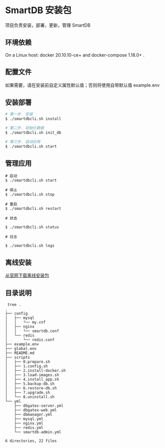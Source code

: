 # SmartDB 安装包

项目负责安装，部署，更新，管理 SmartDB

## 环境依赖

On a Linux host: docker 20.10.10-ce+ and docker-compose 1.18.0+ .

## 配置文件

如果需要，请在安装前自定义属性默认值；否则将使用自带默认值
example.env

## 安装部署

```bash
# 第一步. 安装
$ ./smartdbcli.sh install

# 第二步. 初始化数据
$ ./smartdbcli.sh init_db

# 第三步. 启动应用
$ ./smartdbcli.sh start

```

## 管理应用

```
# 启动
$ ./smartdbcli.sh start

# 停止
$ ./smartdbcli.sh stop

# 重启
$ ./smartdbcli.sh restart

# 状态

$ ./smartdbcli.sh status

# 日志

$ ./smartdbcli.sh logs
```

## 离线安装

[从官网下载离线安装包](https://doc.dataleapinfo.com//smartdb/download/releases)

## 目录说明

```
 tree .
.
├── config
│   ├── mysql
│   │   └── my.cnf
│   ├── nginx
│   │   └── smartdb.conf
│   └── redis
│       └── redis.conf
├── example.env
├── global.env
├── README.md
├── scripts
│   ├── 0.prepare.sh
│   ├── 1.config.sh
│   ├── 2.install-docker.sh
│   ├── 3.load-images.sh
│   ├── 4.install_app.sh
│   ├── 5.backup-db.sh
│   ├── 6.restore-db.sh
│   ├── 7.upgrade.sh
│   └── 8.uninstall.sh
└── yml
    ├── dbgatex-server.yml
    ├── dbgatex-web.yml
    ├── dbmanager.yml
    ├── mysql.yml
    ├── nginx.yml
    ├── redis.yml
    └── smartdb-admin.yml

6 directories, 22 files
```
